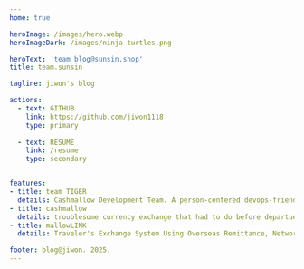 ```yaml
---
home: true

heroImage: /images/hero.webp
heroImageDark: /images/ninja-turtles.png

heroText: 'team blog@sunsin.shop'
title: team.sunsin

tagline: jiwon's blog

actions:
  - text: GITHUB
    link: https://github.com/jiwon1118
    type: primary
  
  - text: RESUME
    link: /resume
    type: secondary


features:
- title: team TIGER
  details: Cashmallow Development Team. A person-centered devops-friendly software developer organization that makes and operates more than customers want one step faster than the market.
- title: cashmallow
  details: troublesome currency exchange that had to do before departue. start a reliable trip by using Cashmallow exchange service.
- title: mallowLINK
  details: Traveler's Exchange System Using Overseas Remittance, Network Solution for Financial Institutions

footer: blog@jiwon. 2025.
---
```


